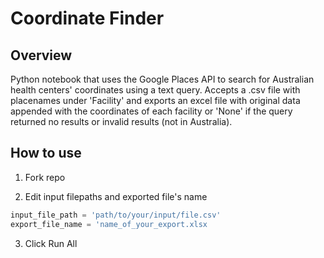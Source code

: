 # Coordinate Finder

## Overview

Python notebook that uses the Google Places API to search for Australian health centers' coordinates using a text query.
Accepts a .csv file with placenames under 'Facility' and exports an excel file with original data appended with the coordinates of each facility or 'None' if the query returned no results or invalid results (not in Australia).

## How to use

1. Fork repo

2. Edit input filepaths and exported file's name

```python
input_file_path = 'path/to/your/input/file.csv'
export_file_name = 'name_of_your_export.xlsx
```

3. Click Run All